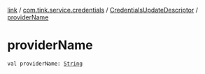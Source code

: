 [link](../../index.md) / [com.tink.service.credentials](../index.md) / [CredentialsUpdateDescriptor](index.md) / [providerName](./provider-name.md)

# providerName

`val providerName: `[`String`](https://kotlinlang.org/api/latest/jvm/stdlib/kotlin/-string/index.html)